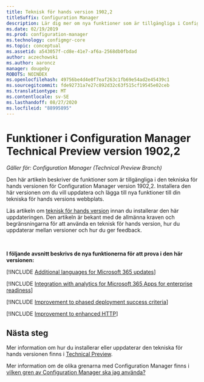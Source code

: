 ```yaml
---
title: Teknisk för hands version 1902,2
titleSuffix: Configuration Manager
description: Lär dig mer om nya funktioner som är tillgängliga i Configuration Manager Technical Preview Branch version 1902,2.
ms.date: 02/19/2019
ms.prod: configuration-manager
ms.technology: configmgr-core
ms.topic: conceptual
ms.assetid: a543057f-cd8e-41e7-af6a-2568db0fbdad
author: aczechowski
ms.author: aaroncz
manager: dougeby
ROBOTS: NOINDEX
ms.openlocfilehash: 49756be4d4e0f7eaf263c1fb69e54ad2e45439c1
ms.sourcegitcommit: fde92731a7e27c892d32c63f515cf19545e02ceb
ms.translationtype: MT
ms.contentlocale: sv-SE
ms.lasthandoff: 08/27/2020
ms.locfileid: "88995895"
---
```

# <a name="features-in-configuration-manager-technical-preview-version-19022"></a>Funktioner i Configuration Manager Technical Preview version 1902,2

*Gäller för: Configuration Manager (Technical Preview Branch)*

Den här artikeln beskriver de funktioner som är tillgängliga i den tekniska för hands versionen för Configuration Manager version 1902,2. Installera den här versionen om du vill uppdatera och lägga till nya funktioner till din tekniska för hands versions webbplats. 

Läs artikeln om [teknisk för hands version](../technical-preview.md) innan du installerar den här uppdateringen. Den artikeln är bekant med de allmänna kraven och begränsningarna för att använda en teknisk för hands version, hur du uppdaterar mellan versioner och hur du ger feedback.     


<!--  Known Issues Template
## Known issues 

[!INCLUDE [known issue title](includes/known-issue-bugid.md)]

-->



<br>

**I följande avsnitt beskrivs de nya funktionerna för att prova i den här versionen:**  


[!INCLUDE [Additional languages for Microsoft 365 updates](includes/1902-2/3555955.md)]

[!INCLUDE [Integration with analytics for Microsoft 365 Apps for enterprise readiness](includes/1902-2/3735402.md)]

[!INCLUDE [Improvement to phased deployment success criteria](includes/1902-2/3555946.md)]

[!INCLUDE [Improvement to enhanced HTTP](includes/1902-2/3798957.md)]



## <a name="next-steps"></a>Nästa steg

Mer information om hur du installerar eller uppdaterar den tekniska för hands versionen finns i [Technical Preview](../technical-preview.md).    

Mer information om de olika grenarna med Configuration Manager finns i [vilken gren av Configuration Manager ska jag använda?](../../understand/which-branch-should-i-use.md)
